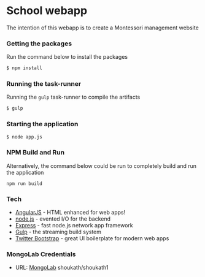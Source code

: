 # School webapp
The intention of this webapp is to create a Montessori management website

### Getting the packages
Run the command below to install the packages
```sh
$ npm install
```

### Running the task-runner
Running the `gulp` task-runner to compile the artifacts
```sh
$ gulp
```

### Starting the application
```sh
$ node app.js
```

### NPM Build and Run
Alternatively, the command below could be run to completely build and run the application
```
npm run build
```

### Tech
* [AngularJS] - HTML enhanced for web apps!
* [node.js] - evented I/O for the backend
* [Express] - fast node.js network app framework
* [Gulp] - the streaming build system
* [Twitter Bootstrap] - great UI boilerplate for modern web apps

### MongoLab Credentials
* URL: [MongoLab]
shoukath/shoukath1

   [node.js]: <http://nodejs.org>
   [Twitter Bootstrap]: <http://twitter.github.com/bootstrap/>
   [jQuery]: <http://jquery.com>
   [express]: <http://expressjs.com>
   [AngularJS]: <http://angularjs.org>
   [Gulp]: <http://gulpjs.com>
   [MongoLab]: <https://mongolab.com/home>